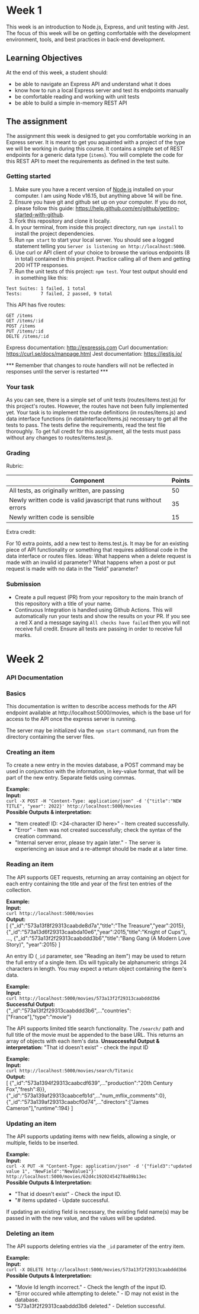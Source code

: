 # Week 1

This week is an introduction to Node.js, Express, and unit testing with Jest. The focus of this week will be on getting comfortable with the development environment, tools, and best practices in back-end development.

## Learning Objectives

At the end of this week, a student should:
- be able to navigate an Express API and understand what it does
- know how to run a local Express server and test its endpoints manually
- be comfortable reading and working with unit tests
- be able to build a simple in-memory REST API

## The assignment

The assignment this week is designed to get you comfortable working in an Express server. It is meant to get you aquainted with a project of the type we will be working in during this course. It contains a simple set of REST endpoints for a generic data type (`items`). You will complete the code for this REST API to meet the requirements as defined in the test suite.

### Getting started

1. Make sure you have a recent version of [Node.js](https://nodejs.org/en/download/) installed on your computer. I am using Node v16.15, but anything above 14 will be fine.
2. Ensure you have git and github set up on your computer. If you do not, please follow this guide: https://help.github.com/en/github/getting-started-with-github.
3. Fork this repository and clone it locally. 
4. In your terminal, from inside this project directory, run `npm install` to install the project dependencies.
5. Run `npm start` to start your local server. You should see a logged statement telling you `Server is listening on http://localhost:5000`.
6. Use curl or API client of your choice to browse the various endpoints (8 in total) contained in this project. Practice calling all of them and getting 200 HTTP responses.
7. Run the unit tests of this project: `npm test`. Your test output should end in something like this:
```
Test Suites: 1 failed, 1 total
Tests:       7 failed, 2 passed, 9 total
```

This API has five routes:
```
GET /items
GET /items/:id
POST /items
PUT /items/:id
DELTE /items/:id
```

Express documentation: http://expressjs.com
Curl documentation: https://curl.se/docs/manpage.html
Jest documentation: https://jestjs.io/

*** Remember that changes to route handlers will not be reflected in responses until the server is restarted ***

### Your task

As you can see, there is a simple set of unit tests (routes/items.test.js) for this project's routes. However, the routes have not been fully implemented yet. Your task is to implement the route definitions (in routes/items.js) and data interface functions (in dataInterface/items.js) necessary to get all the tests to pass.  The tests define the requirements, read the test file thoroughly. To get full credit for this assignment, all the tests must pass without any changes to routes/items.test.js.

### Grading

Rubric:

Component | Points
--------- | --------
All tests, as originally written, are passing | 50
Newly written code is valid javascript that runs without errors | 35
Newly written code is sensible | 15

Extra credit:

For 10 extra points, add a new test to items.test.js. It may be for an existing piece of API functionality or something that requires additional code in the data interface or routes files. Ideas: What happens when a delete request is made with an invalid id parameter? What happens when a post or put request is made with no data in the "field" parameter?

### Submission

- Create a pull request (PR) from your repository to the main branch of this repository with a title of your name.
- Continuous Integration is handled using Github Actions. This will automatically run your tests and show the results on your PR. If you see a red X and a message saying `All checks have failed` then you will not receive full credit. Ensure all tests are passing in order to receive full marks.


# Week 2

### API Documentation

### Basics

This documentation is written to describe access methods for the API endpoint available at http://localhost:5000/movies, which is the base url for access to the API once the express server is running. 

The server may be initialized via the `npm start` command, run from the directory containing the server files.

### Creating an item

To create a new entry in the movies database, a POST command may be used in conjunction with the information, in key-value format, that will be part of the new entry. Separate fields using commas.

**Example:**  
**Input:**  
`curl -X POST -H "Content-Type: application/json" -d '{"title":"NEW TITLE", "year": 2022}' http://localhost:5000/movies`  
**Possible Outputs & interpretation:**  
- "Item created! ID: <24-character ID here>" - Item created successfully.
- "Error" - Item was not created successfully; check the syntax of the creation command.
- "Internal server error, please try again later." - The server is experiencing an issue and a re-attempt should be made at a later time.

### Reading an item

The API supports GET requests, returning an array containing an object for each entry containing the title and year of the first ten entries of the collection.

**Example:**  
**Input:**  
`curl http://localhost:5000/movies`  
**Output:**  
[
  {"_id":"573a13f8f29313caabde8d7a","title":"The Treasure","year":2015},
  {"_id":"573a13d6f29313caabda10e6","year":2015,"title":"Knight of Cups"},
  ...,
  {"_id":"573a13f2f29313caabddd3b6","title":"Bang Gang (A Modern Love Story)",
"year":2015}
]

An entry ID (`_id` parameter, see "Reading an item") may be used to return the full entry of a single item. IDs will typically be alphanumeric strings 24 characters in length. You may expect a return object containing the item's data.

**Example:**  
**Input:**  
`curl http://localhost:5000/movies/573a13f2f29313caabddd3b6`  
**Successful Output:**  
{"_id":"573a13f2f29313caabddd3b6",..."countries":["France"],"type":"movie"}

The API supports limited title search functionality. The `/search/` path and full title of the movie must be appended to the base URL. This returns an array of objects with each item's data.
**Unsuccessful Output & interpretation:**
"That id doesn't exist" - check the input ID

**Example:**  
**Input:**  
`curl http://localhost:5000/movies/search/Titanic`  
**Output:**  
[
  {"_id":"573a1394f29313caabcdf639",..."production":"20th Century Fox","fresh":8}},
  {"_id":"573a139af29313caabcefb1d",..."num_mflix_comments":0},
  {"_id":"573a139af29313caabcf0d74",..."directors":["James Cameron"],"runtime":194}
]

### Updating an item

The API supports updating items with new fields, allowing a single, or multiple, fields to be inserted.

**Example:**  
**Input:**  
`curl -X PUT -H "Content-Type: application/json" -d '{"field3":"updated value 1", "NewField":"NewValue1"}' http://localhost:5000/movies/62d4c19202454278a89b13ec`  
**Possible Outputs & Interpretation:**  
- "That id doesn't exist" - Check the input ID.
- "# items updated - Update successful.

If updating an existing field is necessary, the existing field name(s) may be passed in with the new value, and the values will be updated.

### Deleting an item

The API supports deleting entries via the `_id` parameter of the entry item. 

**Example:**  
**Input:**  
`curl -X DELETE http://localhost:5000/movies/573a13f2f29313caabddd3b6`  
**Possible Outputs & Interpretation:**  
- "Movie Id length incorrect." - Check the length of the input ID.
- "Error occured while attempting to delete." - ID may not exist in the database.
- "573a13f2f29313caabddd3b6 deleted." - Deletion successful.